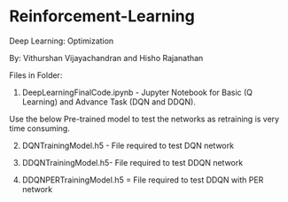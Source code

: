 # Reinforcement-Learning


Deep Learning: Optimization

By: Vithurshan Vijayachandran and Hisho Rajanathan


Files in Folder: 

1. DeepLearningFinalCode.ipynb - Jupyter Notebook for Basic (Q Learning) and Advance Task (DQN and DDQN).


Use the below Pre-trained model to test the networks as retraining is very time consuming.  

2. DQNTrainingModel.h5 - File required to test DQN network

3. DDQNTrainingModel.h5- File required to test DDQN network

4. DDQNPERTrainingModel.h5 = File required to test DDQN with PER network
